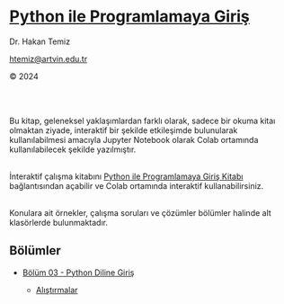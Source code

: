 # [Python ile Programlamaya Giriş](Python-ile-Programlamaya-Giris.ipynb) 
Dr. Hakan Temiz

htemiz@artvin.edu.tr

&copy; 2024

</br>
&nbsp;

Bu kitap, geleneksel yaklaşımlardan farklı olarak, sadece bir okuma kitaı olmaktan ziyade, interaktif bir şekilde etkileşimde bulunularak kullanılabilmesi amacıyla Jupyter Notebook olarak Colab ortamında kullanılabilecek şekilde yazılmıştır. 
</br>
&nbsp;

İnteraktif çalışma kitabını [Python ile Programlamaya Giriş Kitabı](Python-ile-Programlamaya-Giris.ipynb) bağlantısından açabilir ve Colab ortamında interaktif kullanabilirsiniz.
</br>
&nbsp;

Konulara ait örnekler, çalışma soruları ve çözümler bölümler halinde alt klasörlerde bulunmaktadır.

## Bölümler

* [Bölüm 03 - Python Diline Giriş](Bolum-03-Python-Diline-Giris/)
  
  * [Alıştırmalar](Bolum-03-Python-Diline-Giris/Exercises_Pythona_Giris.ipynb)

